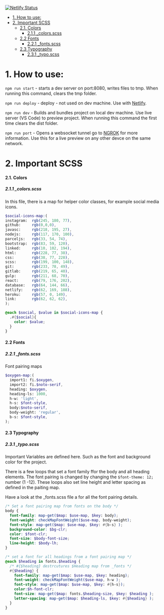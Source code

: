  [![Netlify Status](https://api.netlify.com/api/v1/badges/4dfedd28-4879-42f2-893a-ea351ecb2a11/deploy-status)](https://app.netlify.com/sites/altus-portfolio/deploys)
 
 - [1. How to use:](#1-how-to-use)
 - [2. Important SCSS](#2-important-scss)
     - [2.1. Colors](#21-colors)
       - [2.1.1 _colors.scss](#211-_colorsscss)
     - [2.2  Fonts](#22--fonts)
       - [2.2.1 _fonts.scss](#221-_fontsscss)
     - [2.3 Typography](#23-typography)
       - [2.3.1 _typo.scss](#231-_typoscss)


# 1. How to use:
  `npm run start` - starts a  dev server on port:8080, writes files to tmp. When running this command, clears the tmp folder.

  `npm run deploy` - deploy - not used on dev machine. Use with [Netlify]([httlinkps://](https://www.netlify.com/)).
    
  `npm run dev` - Builds and bundles project on local dev machine. Use live server (VS Code) to preview project. When running this command the first time clears the dist folder.

  `npm run port` - Opens a websocket tunnel go to [NGROK]([https://link](https://ngrok.com/)) for more information. Use this for a live preview on any other devce on the same network.


# 2. Important SCSS


#### 2.1. Colors

##### 2.1.1 _colors.scss

In this file, there is a map for helper color classes, for example social media icons. 

```scss
$social-icons-map:(
instagram:  rgb(245, 180, 77),
github:     rgb(0,0,0),
javasc:     rgb(218, 195, 27),
nodejs:     rgb(117, 170, 100),
parceljs:   rgb(33, 54, 74),
bootstrap:  rgb(83, 59, 120),
linked:     rgb(10, 102, 194),
html:       rgb(228, 77, 38),
css:        rgb(38, 77, 228),
scss:       rgb(199, 100, 148),
git:        rgb(233, 78, 49),
gitlab:     rgb(219, 65, 40),
gulp:       rgb(211, 68, 70),
react:      rgb(79, 176, 202),
database:   rgb(64, 144, 66),
netlify:    rgb(62, 169, 188),
heroku:     rgb(57, 0, 149),
link:       rgb(62, 62, 62),
);

@each $social, $value in $social-icons-map {
  .#{$social}{
    color: $value;
  }
}
```

#### 2.2  Fonts
##### 2.2.1 _fonts.scss
Font pairing maps
```scss
$oxygen-map:(
  import1: fi.$oxygen,
  import2: fi.$noto-serif,
  heading: $oxygen,
  heading-ls: 1000,
  h-w: 'light',
  h-s: $font-style,
  body:$noto-serif,
  body-weight: 'regular',
  b-s: $font-style,
);
```
#### 2.3 Typography
##### 2.3.1 _typo.scss

Important Variables are defined here. Such as the font and background color for the project. 

There is a few loops that set a font family ffor the body and all heading elements. The font pairing is changed by changing the `$font-theme: 12;` number (1 -12). These loops also set line height and letter spacing as defined in the paiting map.

Have a look at the _fonts.scss file a for all the font pairing details.

```scss
/* Set a font pairing map from fonts on the body */
body {
  font-family: map-get($map: $use-map, $key: body);
  font-weight: checkMapFontWeight($use-map, body-weight);
  font-style: map-get($map: $use-map, $key: #{b-s} );
  background-color: $bg-clr;
  color: $font-clr;
  font-size: $body-font-size;
  line-height: $body-lh;
}

/* set a font for all headings from a font pairing map */
@each $heading in fonts.$heading {
  /* #{$heading} destrcutures $Heading map from _fonts */
  #{$heading} {
    font-family: map-get($map: $use-map, $key: heading);
    font-weight: checkMapFontWeight($use-map, h-w );
    font-style: map-get($map: $use-map, $key: #{h-s});
    color:$h-font-clr;
    font-size: map-get($map: fonts.$heading-size, $key: $heading );
    letter-spacing: map-get($map: $heading-ls, $key: #{$heading} );
  }
}
```

